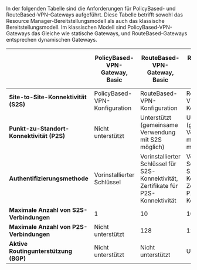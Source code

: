 In der folgenden Tabelle sind die Anforderungen für PolicyBased- und RouteBased-VPN-Gateways aufgeführt. Diese Tabelle betrifft sowohl das Resource Manager-Bereitstellungsmodell als auch das klassische Bereitstellungsmodell. Im klassischen Modell sind PolicyBased-VPN-Gateways das Gleiche wie statische Gateways, und RouteBased-Gateways entsprechen dynamischen Gateways.


| | **PolicyBased-VPN-Gateway, Basic** | **RouteBased-VPN-Gateway, Basic** | **RouteBased-VPN-Gateway, Standard** | **RouteBased-VPN-Gateway, High Performance** |
|---|---------------------------------------|---------------------------------------|----------------------------|----------------------------------|
| **Site-to-Site-Konnektivität (S2S)** | PolicyBased-VPN-Konfiguration | RouteBased-VPN-Konfiguration | RouteBased-VPN-Konfiguration | RouteBased-VPN-Konfiguration |
| **Punkt-zu-Standort-Konnektivität (P2S)** | Nicht unterstützt | Unterstützt (gemeinsame Verwendung mit S2S möglich) | Unterstützt (gemeinsame Verwendung mit S2S möglich) | Unterstützt (gemeinsame Verwendung mit S2S möglich) |
| **Authentifizierungsmethode** | Vorinstallierter Schlüssel | Vorinstallierter Schlüssel für S2S-Konnektivität, Zertifikate für P2S-Konnektivität | Vorinstallierter Schlüssel für S2S-Konnektivität, Zertifikate für P2S-Konnektivität | Vorinstallierter Schlüssel für S2S-Konnektivität, Zertifikate für P2S-Konnektivität |
| **Maximale Anzahl von S2S-Verbindungen** | 1 | 10 | 10 | 30 |
| **Maximale Anzahl von P2S-Verbindungen** | Nicht unterstützt | 128 | 128 | 128 |
|**Aktive Routingunterstützung (BGP)** | Nicht unterstützt | Nicht unterstützt | Unterstützt | Unterstützt |
 

<!---HONumber=AcomDC_0921_2016-->